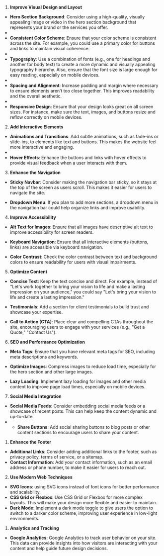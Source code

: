 1.  **Improve Visual Design and Layout**

- **Hero Section Background**: Consider using a high-quality, visually appealing image or video in the hero section background that represents your brand or the services you offer.
-
- **Consistent Color Scheme**: Ensure that your color scheme is consistent across the site. For example, you could use a primary color for buttons and links to maintain visual coherence.
-
- **Typography**: Use a combination of fonts (e.g., one for headings and another for body text) to create a more dynamic and visually appealing typography hierarchy. Also, ensure that the font size is large enough for easy reading, especially on mobile devices.
-
- **Spacing and Alignment**: Increase padding and margin where necessary to ensure elements aren’t too close together. This improves readability and the overall aesthetic.
-
- **Responsive Design**: Ensure that your design looks great on all screen sizes. For instance, make sure the text, images, and buttons resize and reflow correctly on mobile devices.

2.  **Add Interactive Elements**

- **Animations and Transitions**: Add subtle animations, such as fade-ins or slide-ins, to elements like text and buttons. This makes the website feel more interactive and engaging.
-
- **Hover Effects**: Enhance the buttons and links with hover effects to provide visual feedback when a user interacts with them.

3.  **Enhance the Navigation**

- **Sticky Navbar**: Consider making the navigation bar sticky, so it stays at the top of the screen as users scroll. This makes it easier for users to navigate the site.

- **Dropdown Menu**: If you plan to add more sections, a dropdown menu in the navigation bar could help organize links and improve usability.

4.  **Improve Accessibility**

- **Alt Text for Images**: Ensure that all images have descriptive alt text to improve accessibility for screen readers.

- **Keyboard Navigation**: Ensure that all interactive elements (buttons, links) are accessible via keyboard navigation.

- **Color Contrast**: Check the color contrast between text and background colors to ensure readability for users with visual impairments.

5.  **Optimize Content**

- **Concise Text**: Keep the text concise and direct. For example, instead of "Let's work together to bring your vision to life and make a lasting impression on your audience," you could say "Let's bring your vision to life and create a lasting impression."

- **Testimonials**: Add a section for client testimonials to build trust and showcase your expertise.

- **Call to Action (CTA)**: Place clear and compelling CTAs throughout the site, encouraging users to engage with your services (e.g., "Get a Quote," "Contact Us").

6.  **SEO and Performance Optimization**

- **Meta Tags**: Ensure that you have relevant meta tags for SEO, including meta descriptions and keywords.

- **Optimize Images**: Compress images to reduce load time, especially for the hero section and other large images.

- **Lazy Loading**: Implement lazy loading for images and other media content to improve page load times, especially on mobile devices.

7.  **Social Media Integration**

- **Social Media Feeds**: Consider embedding social media feeds or a showcase of recent posts. This can help keep the content dynamic and up-to-date.
- - **Share Buttons**: Add social sharing buttons to blog posts or other content sections to encourage users to share your content.

1.  **Enhance the Footer**

- **Additional Links**: Consider adding additional links to the footer, such as privacy policy, terms of service, or a sitemap.
- **Contact Information**: Add your contact information, such as an email address or phone number, to make it easier for users to reach out.

2.  **Use Modern Web Techniques**

- **SVG Icons**: using SVG icons instead of font icons for better performance and scalability.
- **CSS Grid or Flexbox**: Use CSS Grid or Flexbox for more complex layouts. This will make your design more flexible and easier to maintain.
- **Dark Mode**: Implement a dark mode toggle to give users the option to switch to a darker color scheme, improving user experience in low-light environments.

1.  **Analytics and Tracking**

- **Google Analytics**: Google Analytics to track user behavior on your site. This data can provide insights into how visitors are interacting with your content and help guide future design decisions.
